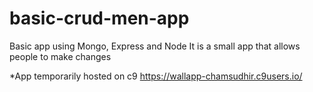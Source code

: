 # basic-crud-men-app
Basic app using Mongo, Express and Node
It is a small app that allows people to make changes

*App temporarily hosted on c9
https://wallapp-chamsudhir.c9users.io/